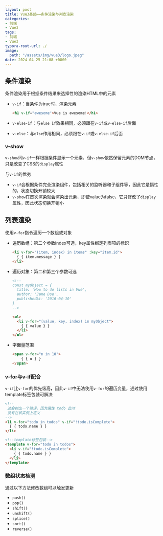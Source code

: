 ```yaml
---
layout: post
title: Vue3基础——条件渲染与列表渲染
categories:
- 前端
- Vue3
tags:
- 前端
- Vue3
typora-root-url: ./
image:
  path: "/assets/img/vue3/logo.jpeg"
date: 2024-04-25 21:08 +0800
---
```

## 条件渲染

条件渲染用于根据条件结果来选择性的渲染HTML中的元素

-   `v-if`：当条件为true时，渲染元素

    ```html
    <h1 v-if="awesome">Vue is awesome!</h1>
    ```

-   `v-else-if`：与`else if`效果相同，必须跟在`v-if`或`v-else-if`后面

-   `v-else`：与`else`作用相同，必须跟在`v-if`或`v-else-if`后面

### v-show

`v-show`同`v-if`一样根据条件显示一个元素，但`v-show`依然保留元素的DOM节点，只是改变了CSS的`display`属性

与`v-if`的优劣

-   `v-if`会根据条件完全渲染组件，包括相关的监听器和子组件等，因此它是惰性的，状态切换开销较大
-   `v-show`在首次渲染就会渲染出元素，即使value为false，它只修改了`display`属性，因此状态切换开销小

## 列表渲染

使用`v-for`指令遍历一个数组或对象

-   遍历数组：第二个参数index可选，key属性绑定列表项的标识

    ```html
    <li v-for="(item, index) in items" :key="item.id">
      { { item.message } }
    </li>
    ```

-   遍历对象：第二和第三个参数可选

    ```html
    <!--
    const myObject = {
      title: 'How to do lists in Vue',
      author: 'Jane Doe',
      publishedAt: '2016-04-10'
    }
    -->
    
    <ul>
      <li v-for="(value, key, index) in myObject">
        { { value } }
      </li>
    </ul>
    ```

-   字面量范围

    ```html
    <span v-for="n in 10">
        { { n } }
    </span>
    ```

### v-for与v-if配合

`v-if`比`v-for`的优先级高，因此`v-if`中无法使用`v-for`的遍历变量，通过使用template标签包装可解决

```html
<!--
 这会抛出一个错误，因为属性 todo 此时
 没有在该实例上定义
-->
<li v-for="todo in todos" v-if="!todo.isComplete">
  { { todo.name } }
</li>

<!--template标签包装-->
<template v-for="todo in todos">
  <li v-if="!todo.isComplete">
    { { todo.name } }
  </li>
</template>
```

### 数组状态检测

通过以下方法修改数组可以触发更新

-   `push()`
-   `pop()`
-   `shift()`
-   `unshift()`
-   `splice()`
-   `sort()`
-   `reverse()`

